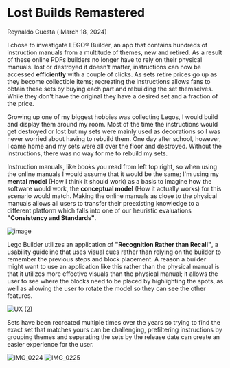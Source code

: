 # Lost Builds Remastered

Reynaldo Cuesta ( March 18, 2024)

I chose to investigate LEGO® Builder, an app that contains hundreds of instruction manuals from a multitude of themes, new and retired. As a result of these online PDFs builders no longer have to rely on their physical manuals. lost or destroyed it doesn't matter, instructions can now be accessed **efficiently** with a couple of clicks. As sets retire prices go up as they become collectible items; recreating the instructions allows fans to obtain these sets by buying each part and rebuilding the set themselves. While they don't have the original they have a desired set and a fraction of the price.

Growing up one of my biggest hobbies was collecting Legos, I would build and display them around my room. Most of the time the instructions would get destroyed or lost but my sets were mainly used as decorations so I was never worried about having to rebuild them. One day after school, however, I came home and my sets were all over the floor and destroyed. Without the instructions, there was no way for me to rebuild my sets. 

Instruction manuals, like books you read from left top right, so when using the online manuals I would assume that it would be the same; I'm using my **mental model** (How I think it should work) as a basis to imagine how the software would work, the  **conceptual model** (How it actually works) for this scenario would match. Making the online manuals as close to the physical manuals allows all users to transfer their preexisting knowledge to a different platform which falls into one of our heuristic evaluations **"Consistency and Standards"**.

![image](https://github.com/ChicoState/ux-personal-portfolio-rccuesta/assets/157550065/c4f59383-f2e8-4d07-9e03-59a5520e2107)

Lego Builder utilizes an application of **"Recognition Rather than Recall"**, a usability guideline that uses visual cues rather than relying on the builder to remember the previous steps and block placement. A reason a builder might want to use an application like this rather than the physical manual is that it utilizes more effective visuals than the physical manual; it allows the user to see where the blocks need to be placed by highlighting the spots, as well as allowing the user to rotate the model so they can see the other features.

![UX  (2)](https://github.com/ChicoState/ux-personal-portfolio-rccuesta/assets/157550065/c2208cf4-30c0-4714-a6fc-67e5d33b590b)

Sets have been recreated multiple times over the years so trying to find the exact set that matches yours can be challenging, prefiltering instructions by grouping themes and separating the sets by the release date can create an easier experience for the user. 

![IMG_0224](https://github.com/ChicoState/ux-personal-portfolio-rccuesta/assets/157550065/46d0686f-f4f2-41c5-b277-64f114809d4f)
![IMG_0225](https://github.com/ChicoState/ux-personal-portfolio-rccuesta/assets/157550065/586155da-72dc-48b3-88b7-6a635e3461fa)
